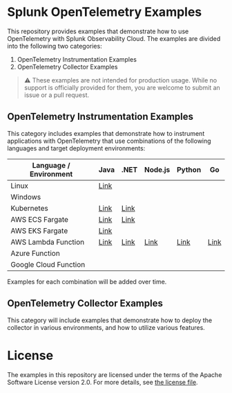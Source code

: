 # Splunk OpenTelemetry Examples

This repository provides examples that demonstrate how to use OpenTelemetry 
with Splunk Observability Cloud. The examples are divided into the following 
two categories: 

1. OpenTelemetry Instrumentation Examples
2. OpenTelemetry Collector Examples 

> :warning: These examples are not intended for production usage. While no support is officially provided for them, you are welcome to submit an issue or a pull request. 

## OpenTelemetry Instrumentation Examples

This category includes examples that demonstrate how to instrument applications 
with OpenTelemetry that use combinations of the following languages and target
deployment environments: 

| Language / Environment | Java                                           | .NET                                        | Node.js                                     | Python                                      | Go                                      |
|------------------------|------------------------------------------------|---------------------------------------------|---------------------------------------------|---------------------------------------------|-----------------------------------------|
| Linux                  | [Link](./instrumentation/java/linux)           |                                             |                                             |                                             |                                         |
| Windows                |                                                |                                             |                                             |                                             |                                         |
| Kubernetes             | [Link](./instrumentation/java/k8s)             | [Link](./instrumentation/dotnet/k8s)        |                                             |                                             |                                         |
| AWS ECS Fargate        | [Link](./instrumentation/java/aws-ecs)         | [Link](./instrumentation/dotnet/aws-ecs)    |                                             |                                             |                                         |
| AWS EKS Fargate        | [Link](./instrumentation/java/aws-eks-fargate) |   |                                             |                                             |                                         |
| AWS Lambda Function    | [Link](./instrumentation/java/aws-lambda)      | [Link](./instrumentation/dotnet/aws-lambda) | [Link](./instrumentation/nodejs/aws-lambda) | [Link](./instrumentation/python/aws-lambda) | [Link](./instrumentation/go/aws-lambda) |
| Azure Function         |                                                |                                             |                                             |                                             |                                         |
| Google Cloud Function  |                                                |                                             |                                             |                                             |                                         |

Examples for each combination will be added over time. 

## OpenTelemetry Collector Examples

This category will include examples that demonstrate how to deploy the collector 
in various environments, and how to utilize various features. 

# License

The examples in this repository are licensed under the terms of the Apache Software License version 2.0. For more details, see [the license file](./LICENSE).
